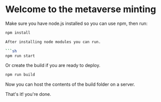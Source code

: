 # Welcome to the metaverse minting

Make sure you have node.js installed so you can use npm, then run:

```sh
npm install

After installing node modules you can run.

```sh
npm run start
```

Or create the build if you are ready to deploy.

```sh
npm run build
```

Now you can host the contents of the build folder on a server.

That's it! you're done.
